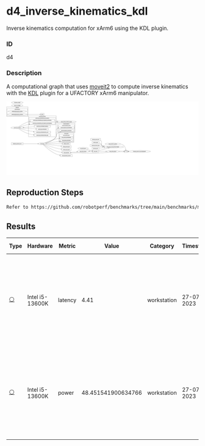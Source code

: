 # d4_inverse_kinematics_kdl

Inverse kinematics computation for xArm6 using the KDL plugin.

### ID
d4

### Description
A computational graph that uses [moveit2](https://github.com/ros-planning/moveit2) to compute inverse kinematics with the [KDL](https://moveit.picknik.ai/main/doc/examples/kinematics_configuration/kinematics_configuration_tutorial.html#the-kdl-kinematics-plugin) plugin for a UFACTORY xArm6 manipulator.

![](../../../imgs/d4_inverse_kinematics_kdl.svg)

## Reproduction Steps

```bash
Refer to https://github.com/robotperf/benchmarks/tree/main/benchmarks/manipulation/d4_inverse_kinematics_kdl and review the launch files to reproduce this package.
```

## Results

| Type | Hardware | Metric | Value | Category | Timestamp | Note | Data Source |
| --- | --- | --- | --- | --- | --- | --- | --- |
| [:white_circle:](https://github.com/robotperf/benchmarks/blob/main/benchmarks/README.md#type) | Intel i5-13600K | latency | 4.41 | workstation | 27-07-2023 | mean 1.68 ms, rms 2.56 ms, max 4.41 ms, min 0.15 ms, lost 0.00% | [N/A](https://github.com/robotperf/rosbags/tree/main/N/A) |
| [:white_circle:](https://github.com/robotperf/benchmarks/blob/main/benchmarks/README.md#type) | Intel i5-13600K | power | 48.451541900634766 | workstation | 27-07-2023 | mean 1.68 ms, rms 2.56 ms, max 4.41 ms, min 0.15 ms, lost 0.00% | [N/A](https://github.com/robotperf/rosbags/tree/main/N/A) |